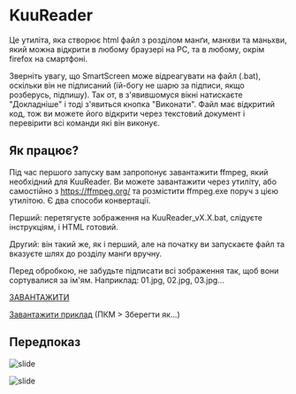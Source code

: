 # KuuReader
Це утиліта, яка створює html файл з розділом манґи, манхви та маньхви, який можна відкрити в любому браузері на PC, та в любому, окрім firefox на смартфоні.

Зверніть увагу, що SmartScreen може відреагувати на файл (.bat), оскільки він не підписаний (їй-богу не шарю за підписи, якщо розберусь, підпишу). Так от, в з'явившомуся вікні натискаєте "Докладніше" і тоді з'явиться кнопка "Виконати". Файл має відкритий код, тож ви можете його відкрити через текстовий документ і перевірити всі команди які він виконує.

## Як працює? 
Під час першого запуску вам запропонує завантажити ffmpeg, який необхідний для KuuReader. Ви можете завантажити через утиліту, або самостійно з https://ffmpeg.org/ та розмістити ffmpeg.exe поруч з цією утилітою.
Є два способи конвертації.

Перший: перетягуєте зображення на KuuReader_vХ.Х.bat, слідуєте інструкціям, і HTML готовий.

Другий: він такий же, як і перший, але на початку ви запускаєте файл та вказуєте шлях до розділу манґи вручну.

Перед обробкою, не забудьте підписати всі зображення так, щоб вони сортувалися за ім'ям. Наприклад: 01.jpg, 02.jpg, 03.jpg...

[ЗАВАНТАЖИТИ](https://github.com/Kuudere-phile/KuuReader/releases)

[Завантажити приклад](https://raw.githubusercontent.com/Kuudere-phile/KuuReader/refs/heads/main/test/%D0%A2%D0%B5%D1%81%D1%82%D0%BE%D0%B2%D0%B8%D0%B9%20%D0%A0%D0%BE%D0%B7%D0%B4%D1%96%D0%BB.html) (ПКМ > Зберегти як...)

## Передпоказ
![slide](https://raw.githubusercontent.com/Kuudere-phile/KuuReader/refs/heads/main/picture/2024-12-27%2005-52-42.gif)

![slide](https://raw.githubusercontent.com/Kuudere-phile/KuuReader/refs/heads/main/picture/2024-12-27%2006-10-33.gif)
